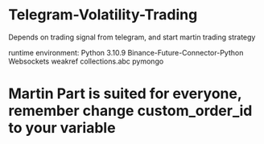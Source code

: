 # Telegram-Volatility-Trading
Depends on trading signal from telegram, and start martin trading strategy

runtime environment:
Python 3.10.9
Binance-Future-Connector-Python
Websockets
weakref
collections.abc
pymongo

# Martin Part is suited for everyone, remember change custom_order_id to your variable
